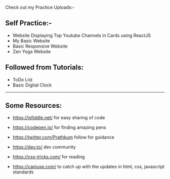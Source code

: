 Check out my Practice Uploads:-
## Self Practice:-
* Website Displaying Top Youtube Channels in Cards using ReactJS
* My Basic Website
* Basic Responsive Website
* Zen Yoga Website

## Followed from Tutorials:
* ToDo List
* Basic Digital Clock
--------------------------------------------------------------------------------------------------------------------------------------

## Some Resources: 
* https://jsfiddle.net/ 
   for easy sharing of code
   
* https://codepen.io/
for finding amazing pens

* https://twitter.com/Prathkum 
follow for guidance

* https://dev.to/ 
dev community

* https://css-tricks.com/ 
for reading

* https://caniuse.com/ 
to catch up with the updates in html, css, javascript standards


